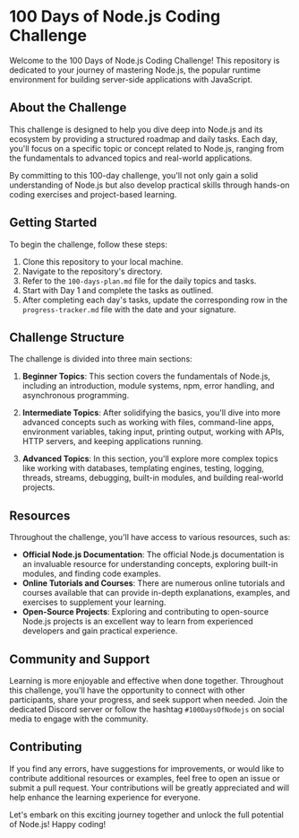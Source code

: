 # 100 Days of Node.js Coding Challenge

Welcome to the 100 Days of Node.js Coding Challenge! This repository is dedicated to your journey of mastering Node.js, the popular runtime environment for building server-side applications with JavaScript.

## About the Challenge

This challenge is designed to help you dive deep into Node.js and its ecosystem by providing a structured roadmap and daily tasks. Each day, you'll focus on a specific topic or concept related to Node.js, ranging from the fundamentals to advanced topics and real-world applications.

By committing to this 100-day challenge, you'll not only gain a solid understanding of Node.js but also develop practical skills through hands-on coding exercises and project-based learning.

## Getting Started

To begin the challenge, follow these steps:

1. Clone this repository to your local machine.
2. Navigate to the repository's directory.
3. Refer to the `100-days-plan.md` file for the daily topics and tasks.
4. Start with Day 1 and complete the tasks as outlined.
5. After completing each day's tasks, update the corresponding row in the `progress-tracker.md` file with the date and your signature.

## Challenge Structure

The challenge is divided into three main sections:

1. **Beginner Topics**: This section covers the fundamentals of Node.js, including an introduction, module systems, npm, error handling, and asynchronous programming.

2. **Intermediate Topics**: After solidifying the basics, you'll dive into more advanced concepts such as working with files, command-line apps, environment variables, taking input, printing output, working with APIs, HTTP servers, and keeping applications running.

3. **Advanced Topics**: In this section, you'll explore more complex topics like working with databases, templating engines, testing, logging, threads, streams, debugging, built-in modules, and building real-world projects.

## Resources

Throughout the challenge, you'll have access to various resources, such as:

- **Official Node.js Documentation**: The official Node.js documentation is an invaluable resource for understanding concepts, exploring built-in modules, and finding code examples.
- **Online Tutorials and Courses**: There are numerous online tutorials and courses available that can provide in-depth explanations, examples, and exercises to supplement your learning.
- **Open-Source Projects**: Exploring and contributing to open-source Node.js projects is an excellent way to learn from experienced developers and gain practical experience.

## Community and Support

Learning is more enjoyable and effective when done together. Throughout this challenge, you'll have the opportunity to connect with other participants, share your progress, and seek support when needed. Join the dedicated Discord server or follow the hashtag `#100DaysOfNodejs` on social media to engage with the community.

## Contributing

If you find any errors, have suggestions for improvements, or would like to contribute additional resources or examples, feel free to open an issue or submit a pull request. Your contributions will be greatly appreciated and will help enhance the learning experience for everyone.

Let's embark on this exciting journey together and unlock the full potential of Node.js! Happy coding!